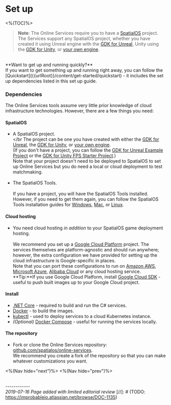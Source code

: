 # Set up
<%(TOC)%>

>**Note**: The Online Services require you to have a [SpatialOS](https://docs.improbable.io) project. The Services support any SpatialOS project, whether you have created it using Unreal engine with the [GDK for Unreal](https://docs.imrobable.io/unreal), Unity using the [GDK for Unity](https://docs.imrobable.io/unity), or [your own engine](https://docs.improbable.io/reference/latest/shared/byoe/introduction).

</br>
**Want to get up and running quickly?** </br>
If you want to get something up and running right away, you can follow the [Quickstart]({{urlRoot}}/content/get-started/quickstart) - it includes the set up dependencies listed in this set up guide.

### Dependencies


The Online Services tools assume very little prior knowledge of cloud infrastructure technologies. However, there are a few things you need:

#### SpatialOS

* A SpatialOS project. </br></br
The project can be one you have created with either the [GDK for Unreal](https://docs.imrobable.io/unreal), the [GDK for Unity](https://docs.imrobable.io/unity), or [your own engine](https://docs.improbable.io/reference/latest/shared/byoe/introduction).</br>
(If you don't have a project, you can follow the [GDK for Unreal Example Project](https://docs.improbable.io/unreal/latest/content/get-started/dependencies) or the [GDK for Unity FPS Starter Project](https://docs.improbable.io/unity/latest/projects/fps/get-started/get-started).)</br>
Note that your project doesn't need to be deployed to SpatialOS to set up Online Services but you do need a local or cloud deployment to test matchmaking.</br></br>
* The SpatialOS Tools. </br></br>
If you have a project, you will have the SpatialOS Tools installed. However, if you need to get them again, you can follow the SpatialOS Tools installation guides for [Windows](https://docs.improbable.io/reference/latest//shared/setup/win), [Mac](https://docs.improbable.io/reference/latest/shared/setup/mac), or [Linux](https://docs.improbable.io/reference/latest/shared/setup/linux).

#### Cloud hosting

* You need cloud hosting _in addition_ to your SpatialOS game deployment hosting.</br></br>
We recommend you set up a [Google Cloud Platform](https://console.cloud.google.com) project. The services themselves are platform-agnostic and should run anywhere; however, the extra configuration we have provided for setting up the cloud infrastructure is Google-specific in places. </br>
Note that you can port these configurations to run on [Amazon AWS](https://aws.amazon.com/), [Microsoft Azure](https://azure.microsoft.com/en-us/), [Alibaba Cloud](https://www.alibabacloud.com/) or any cloud hosting service. </br>
**Tip:**If you use Google Cloud Platform, install [Google Cloud SDK](https://cloud.google.com/sdk/) - useful to push built images up to your Google Cloud project.

#### Install

* [.NET Core](https://dotnet.microsoft.com/download/dotnet-core) - required to build and run the C# services.
* [Docker](https://docs.docker.com/install/) - to build the images.
* [kubectl](https://kubernetes.io/docs/tasks/tools/install-kubectl/) - used to deploy services to a cloud Kubernetes instance.
* _(Optional)_ [Docker Compose](https://docs.docker.com/compose/install/) - useful for running the services locally.

#### The repository
* Fork or clone the Online Services repository: [github.com/spatialos/online-services](http://github.com/spatialos/online-services).</br>
We recommend you create a fork of the repository so that you can make whatever customizations you want.


<%(Nav hide="next")%>
<%(Nav hide="prev")%>

<br/>------------<br/>
_2019-07-16 Page added with limited editorial review_
[//]: # (TODO: https://improbableio.atlassian.net/browse/DOC-1135)
